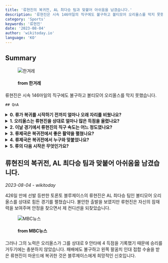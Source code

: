 ```yaml
---
title: '류현진의 복귀전, AL 최다승 팀과 맞붙어 아쉬움을 남겼습니다.'
description: '류현진은 시속 146마일의 직구에도 불구하고 볼티모어 오리올스를 막지 못했습니다.'
category: 'Sports'
keywords: '류현진'
date: '2023-08-04'
author: 'wikitoday.io'
language: 'KO'
---
```


## Summary



<figure>
    <img src="https://flexible.img.hani.co.kr/flexible/normal/970/652/imgdb/original/2023/0802/20230802501164.jpg" alt="한겨레" />
    <figcaption>
        <h4> from 한겨레</h4>
    </figcaption>
</figure>


류현진은 시속 146마일의 직구에도 불구하고 볼티모어 오리올스를 막지 못했습니다.


    ## QnA

    
<details>
        <summary><b>0. 류가 복귀를 시작하기 전까지 얼마나 오래 자리를 비웠나요?</b></summary>
        류현진은 복귀전까지 426일 동안 공백기를 가졌습니다.
    </details>
    
<details>
        <summary><b>1. 오리올스는 류현진을 상대로 얼마나 많은 득점을 올렸나요?</b></summary>
        오리올스는 이 경기에서 류현진을 상대로 4득점을 올렸습니다.
    </details>
    
<details>
        <summary><b>2. 이날 경기에서 류현진의 직구 속도는 어느 정도였나요?</b></summary>
        류현진의 직구는 최고 시속 146마일에 달했습니다.
    </details>
    
<details>
        <summary><b>3. 류제국은 복귀전에서 좋은 활약을 펼쳤나요?</b></summary>
        불안한 출발을 보였지만 류제국은 경기가 진행될수록 잠재력을 발휘하며 안정감을 찾았습니다.
    </details>
    
<details>
        <summary><b>4. 류제국은 복귀전에서 누구와 맞붙었나요?</b></summary>
        류현진은 복귀전에서 아메리칸리그 최다 우승 팀인 볼티모어 오리올스와 맞붙었습니다.
    </details>
    
<details>
        <summary><b>5. 류의 다음 시작은 무엇인가요?</b></summary>
        류현진의 다음 선발 등판은 8월 8일 클리블랜드 캐벌리어스전으로 예정되어 있습니다.
    </details>
    


## 류현진의 복귀전, AL 최다승 팀과 맞붙어 아쉬움을 남겼습니다.

_2023-08-04 - wikitoday_

426일 만에 선발 등판한 토론토 블루제이스의 류현진은 AL 최다승 팀인 볼티모어 오리올스를 상대로 힘든 경기를 펼쳤습니다. 불안한 출발을 보였지만 류현진은 자신의 잠재력을 보여주며 안정을 찾으면서 제 컨디션을 되찾았습니다.


<figure>
    <img src="https://image.imnews.imbc.com/news/2023/sports/article/__icsFiles/afieldfile/2023/08/02/y230802-3.jpg" alt="MBC뉴스" />
    <figcaption>
        <h4> from MBC뉴스</h4>
    </figcaption>
</figure>


그러나 그의 노력은 오리올스가 그를 상대로 9 안타에 4 득점을 기록했기 때문에 승리를 거두기에는 충분하지 않았습니다. 패배에도 불구하고 왼쪽 팔꿈치 인대 접합 수술을 받은 류현진이 마운드에 복귀한 것은 블루제이스에게 희망적인 신호입니다.
